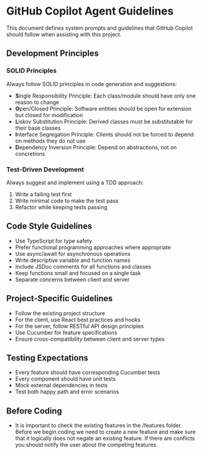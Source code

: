 # GitHub Copilot Agent Guidelines

This document defines system prompts and guidelines that GitHub Copilot should follow when assisting with this project.

## Development Principles

### SOLID Principles
Always follow SOLID principles in code generation and suggestions:
- **S**ingle Responsibility Principle: Each class/module should have only one reason to change
- **O**pen/Closed Principle: Software entities should be open for extension but closed for modification
- **L**iskov Substitution Principle: Derived classes must be substitutable for their base classes
- **I**nterface Segregation Principle: Clients should not be forced to depend on methods they do not use
- **D**ependency Inversion Principle: Depend on abstractions, not on concretions

### Test-Driven Development
Always suggest and implement using a TDD approach:
1. Write a failing test first
2. Write minimal code to make the test pass
3. Refactor while keeping tests passing

## Code Style Guidelines

- Use TypeScript for type safety
- Prefer functional programming approaches where appropriate
- Use async/await for asynchronous operations
- Write descriptive variable and function names
- Include JSDoc comments for all functions and classes
- Keep functions small and focused on a single task
- Separate concerns between client and server

## Project-Specific Guidelines

- Follow the existing project structure
- For the client, use React best practices and hooks
- For the server, follow RESTful API design principles
- Use Cucumber for feature specifications
- Ensure cross-compatibility between client and server types

## Testing Expectations

- Every feature should have corresponding Cucumber tests
- Every component should have unit tests
- Mock external dependencies in tests
- Test both happy path and error scenarios

## Before Coding

- It is important to check the existing features in the /features folder.  Before we begin coding we need to create a new feature and make sure that it logically does not negate an existing feature. If there are conflicts you should notify the user about the competing features.

